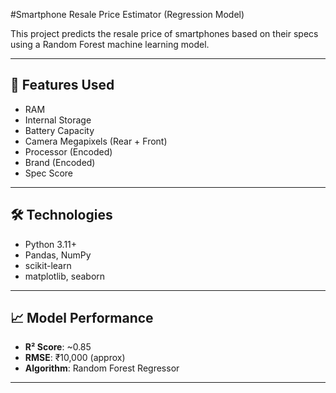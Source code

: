 #Smartphone Resale Price Estimator (Regression Model)

This project predicts the resale price of smartphones based on their specs using a Random Forest machine learning model.

---

## 🧠 Features Used

- RAM
- Internal Storage
- Battery Capacity
- Camera Megapixels (Rear + Front)
- Processor (Encoded)
- Brand (Encoded)
- Spec Score

---

## 🛠️ Technologies

- Python 3.11+
- Pandas, NumPy
- scikit-learn
- matplotlib, seaborn

---

## 📈 Model Performance

- **R² Score**: ~0.85
- **RMSE**: ₹10,000 (approx)
- **Algorithm**: Random Forest Regressor

---

